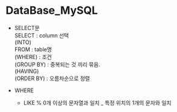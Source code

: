 # DataBase_MySQL
+ SELECT문<br>
    SELECT : column 선택  
    (INTO)  
    FROM : table명  
    (WHERE) : 조건  
    (GROUP BY) : 중복되는 것 끼리 묶음.  
    (HAVING)  
    (ORDER BY) : 오름차순으로 정렬  

+ WHERE
  + LIKE
      % 0개 이상의 문자열과 일치
      _ 특정 위치의 1개의 문자와 일치

